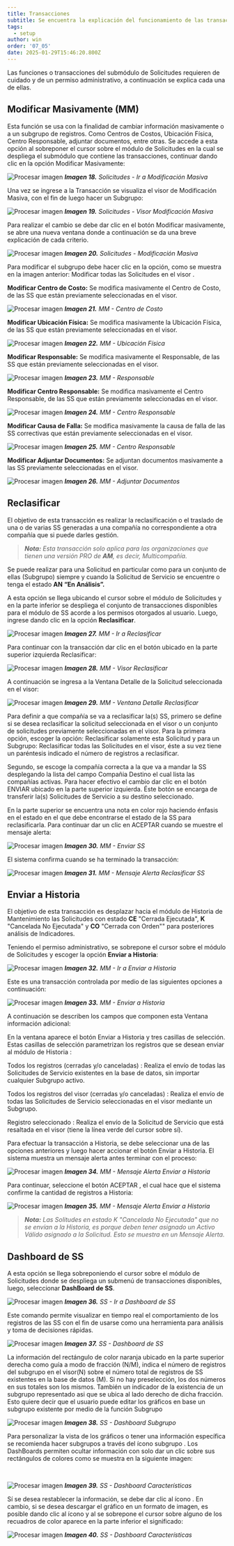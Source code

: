 ```yaml
---
title: Transacciones
subtitle: Se encuentra la explicación del funcionamiento de las transacciones que hay en el submódulo de Solicitudes. 
tags:
  - setup
author: win
order: '07_05'
date: 2025-01-29T15:46:20.800Z
---
```



Las funciones o transacciones del submódulo de Solicitudes requieren de cuidado y de un permiso administrativo, a continuación se explica cada una de ellas.


## Modificar Masivamente (MM)

Esta función se usa con la finalidad de cambiar información masivamente o a un subgrupo de registros. Como Centros de Costos, Ubicación Física, Centro Responsable, adjuntar documentos, entre otras.
Se accede a esta opción al sobreponer el cursor sobre el módulo de Solicitudes en la cual se despliega el submódulo que contiene las transacciones, continuar dando clic en la opción <a class="btn bg-white cl-gray">Modificar Masivamente</a>:

![Procesar imagen](../../assets/images/cap07/chp07_img17.png)
_**Imagen 18.** Solicitudes - Ir a Modificación Masiva_


Una vez se ingrese a la Transacción se visualiza  el visor de Modificación Masiva, con el fin de luego hacer un Subgrupo:

![Procesar imagen](../../assets/images/cap07/chp07_img18.png)
_**Imagen 19.** Solicitudes - Visor Modificación Masiva_


Para realizar el cambio se debe dar clic en el botón <a class="btn white">Modificar masivamente</a>, se abre una nueva ventana donde a continuación se da una breve explicación de cada criterio.

![Procesar imagen](../../assets/images/cap07/chp07_img19.png)
_**Imagen 20.** Solicitudes - Modificación Masiva_


Para modificar el subgrupo debe hacer clic en la opción, como se muestra en la imagen anterior:
<a class="btn cl-gray bg-white btn-rounded"><span class="mdi mdi-circle cl-blue pr-1"></span><span class="pr-1"> Modificar todas las Solicitudes en el visor </span></a>.

**Modificar Centro de Costo:** Se modifica masivamente el Centro de Costo, de las SS que están previamente seleccionadas en el visor.

![Procesar imagen](../../assets/images/cap07/chp07_img20.png)
_**Imagen 21.** MM - Centro de Costo_

**Modificar Ubicación Física:** Se modifica masivamente la Ubicación Física, de las 
SS que están previamente seleccionadas en el visor.

![Procesar imagen](../../assets/images/cap07/chp07_img21.png)
_**Imagen 22.** MM - Ubicación Física_

**Modificar Responsable:** Se modifica masivamente el Responsable, de las SS que están previamente seleccionadas en el visor.

![Procesar imagen](../../assets/images/cap07/chp07_img22.png)
_**Imagen 23.** MM - Responsable_

**Modificar Centro Responsable:** Se modifica masivamente el Centro Responsable, de las SS que están previamente seleccionadas en el visor.

![Procesar imagen](../../assets/images/cap07/chp07_img23.png)
_**Imagen 24.** MM - Centro Responsable_

**Modificar Causa de Falla:** Se modifica masivamente la causa de falla de las SS correctivas que están previamente seleccionadas en el visor.

![Procesar imagen](../../assets/images/cap07/chp07_img24.png)
_**Imagen 25.** MM - Centro Responsable_

**Modificar Adjuntar Documentos:** Se adjuntan documentos masivamente a las SS previamente seleccionadas en el visor.

![Procesar imagen](../../assets/images/cap07/chp07_img25.png)
_**Imagen 26.** MM - Adjuntar Documentos_



## Reclasificar

El objetivo de esta transacción es realizar la reclasificación o el traslado de una o de varias SS generadas a una compañía no correspondiente a otra compañía que si puede darles gestión.

>_**Nota:** Esta transacción solo aplica para las organizaciones que tienen una versión PRO de **AM**, es decir, Multicompañía._

Se puede realizar para una Solicitud en particular como para un conjunto de ellas (Subgrupo) siempre y cuando la Solicitud de Servicio se encuentre o tenga el estado **AN** **“En Análisis”.** 

A esta opción se llega ubicando el cursor sobre el módulo de <a class="btn cl-white bg-blue px-3">Solicitudes</a>  y en la parte inferior se despliega el conjunto de transacciones disponibles para el módulo de SS acorde a los permisos otorgados al usuario. Luego, ingrese dando clic en la opción **Reclasificar**.

![Procesar imagen](../../assets/images/cap07/chp07_img26.png)
_**Imagen 27.** MM - Ir a Reclasificar_


Para continuar con la transacción dar clic en el botón ubicado en la parte superior izquierda <a class="btn white">Reclasificar</a>:

![Procesar imagen](../../assets/images/cap07/chp07_img27.png)
_**Imagen 28.** MM - Visor Reclasificar_ 

A continuación se ingresa a la Ventana Detalle de la Solicitud seleccionada en el visor:

![Procesar imagen](../../assets/images/cap07/chp07_img28.png)
_**Imagen 29.** MM - Ventana Detalle Reclasificar_ 

Para definir a que compañía se va a reclasificar la(s) SS, primero se define si se desea reclasificar la solicitud seleccionada en el visor o un conjunto de solicitudes previamente seleccionadas en el visor. Para la primera opción, escoger la opción: 
<a class="btn cl-gray bg-white btn-rounded"><span class="mdi mdi-circle cl-blue pr-1"></span><span class="pr-1">Reclasificar solamente esta Solicitud</span></a> y para un Subgrupo:  <a class="btn cl-gray bg-white btn-rounded"><span class="mdi mdi-circle cl-blue pr-1"></span><span class="pr-1">Reclasificar todas las Solicitudes en el visor</span></a>,  éste a su vez tiene un paréntesis indicado el número de registros a reclasificar.

Segundo, se escoge la compañía correcta a la que va a mandar la SS desplegando la lista del campo <a class="btn cl-gray bg-white bd-white px-6"> Compañia Destino </a> el cual lista las compañías activas. 
Para hacer efectivo el cambio dar clic en el botón  <a class="btn blue">ENVIAR <span class="mdi mdi-send"></span></a> ubicado en la parte superior izquierda.  Éste botón se encarga de transferir la(s) Solicitudes de Servicio a su destino seleccionado.

En la parte superior se encuentra una nota en color rojo haciendo énfasis en el estado en el que debe encontrarse el estado de la SS para reclasificarla. Para continuar dar un clic en <a class="btn bg-gray cl-black">ACEPTAR</a> cuando se muestre el mensaje alerta:

![Procesar imagen](../../assets/images/cap07/chp07_img29.png)
_**Imagen 30.** MM - Enviar SS_

El sistema confirma cuando se ha terminado la transacción:

![Procesar imagen](../../assets/images/cap07/chp07_img30.png)
_**Imagen 31.** MM - Mensaje Alerta Reclasificar SS_ 

## Enviar a Historia

El objetivo de esta transacción es desplazar hacia el módulo de Historia de Mantenimiento las Solicitudes  con estado  **CE** "Cerrada Ejecutada", **K** "Cancelada No Ejecutada" y **CO** "Cerrada con Orden"" para posteriores análisis de Indicadores.
 
Teniendo el permiso administrativo, se sobrepone el cursor sobre el módulo de <a class="btn cl-white bg-blue px-3">Solicitudes</a> y escoger la opción **Enviar a Historia**:

![Procesar imagen](../../assets/images/cap07/chp07_img31.png)
_**Imagen 32.** MM - Ir a Enviar a Historia_ 

Este es una transacción controlada por medio de las siguientes opciones a continuación:

![Procesar imagen](../../assets/images/cap07/chp07_img32.png)
_**Imagen 33.** MM - Enviar a Historia_

A continuación se describen los campos que componen esta Ventana información adicional: 


En la ventana aparece el botón <a class="btn gray">Enviar a Historia</a> y tres casillas de selección. Estas casillas de selección parametrizan los registros que se desean enviar al módulo de <a class="btn cl-white bg-blue px-3">Historia</a> :



<a class="btn cl-gray"><span class="mdi mdi-checkbox-blank-outline"> Todos los registros (cerradas y/o canceladas) </span></a> : Realiza el envío de todas las Solicitudes de Servicio existentes en la base de datos, sin importar cualquier Subgrupo activo.



<a class="btn cl-gray"><span class="mdi mdi-checkbox-blank-outline"> Todos los registros del visor (cerradas y/o canceladas) </span></a>: Realiza el envío de todas las Solicitudes de Servicio seleccionadas en el visor mediante un Subgrupo.


<a class="btn cl-gray"><span class="mdi mdi-checkbox-blank-outline"> Registro seleccionado </span></a>: Realiza el envío de la Solicitud de Servicio que está resaltada en el visor (tiene la línea verde del cursor sobre sí).

Para efectuar la transacción a Historia, se debe seleccionar una de las opciones anteriores y luego hacer accionar el botón <a class="btn gray">Enviar a Historia</a>. El sistema muestra un mensaje alerta antes terminar con el proceso:

![Procesar imagen](../../assets/images/cap07/chp07_img33.png)
_**Imagen 34.** MM - Mensaje Alerta Enviar a Historia_

Para continuar, seleccione el botón <a class="btn bg-gray cl-black">ACEPTAR</a> , el cual hace que el sistema confirme la cantidad de registros a Historia:


![Procesar imagen](../../assets/images/cap07/chp07_img34.png)
_**Imagen 35.** MM - Mensaje Alerta Enviar a Historia_


>_**Nota:** Las Solitudes en estado K "Cancelada No Ejecutada" que no se envían a la Historia, es porque deben tener asignado un Activo Válido asignado a la Solicitud. Esto se muestra en un Mensaje Alerta._



## Dashboard de SS


A esta opción se llega sobreponiendo el cursor sobre el módulo de  <a class="btn cl-white bg-blue px-3">Solicitudes</a> donde se despliega un submenú de transacciones disponibles, luego, seleccionar **DashBoard de SS**.

![Procesar imagen](../../assets/images/cap07/chp07_img38.png)
_**Imagen 36.** SS - Ir a Dashboard de SS_

Este comando permite visualizar en tiempo real el comportamiento de los registros de las SS con el fin de usarse como una herramienta para análisis y toma de decisiones rápidas. 

![Procesar imagen](../../assets/images/cap07/chp07_img39.png)
_**Imagen 37.** SS - Dashboard de SS_

La información del rectángulo de color naranja ubicado en la parte superior derecha como guía a modo de fracción (N/M), indica el número de registros del subgrupo en el visor(N) sobre el número total de registros de SS existentes en la base de datos (M). Si no hay preselección, los dos números en sus totales son los mismos.
También un indicador de la existencia de un subgrupo representado asi <a class="btn bg-white fs-2"><span class="iconify btn-icon cl-black" data-icon="mdi-filter-variant"></span><span class="dot bg-af-red"></span></a> que se ubica al lado derecho de dicha fracción. Esto quiere decir que el usuario puede editar los gráficos en base un subgrupo existente por medio de la función Subgrupo <span class="mdi mdi-filter-variant"></span>


![Procesar imagen](../../assets/images/cap07/chp07_img40.png)
_**Imagen 38.** SS - Dashboard Subgrupo_


Para personalizar la vista de los gráficos o tener una información específica se recomienda hacer subgrupos a través del ícono subgrupo <span class="mdi mdi-filter-variant"></span>. Los DashBoards permiten ocultar información con solo dar un clic sobre sus rectángulos de colores como se muestra en la siguiente imagen:

<br>

![Procesar imagen](../../assets/images/cap07/chp07_img41.png)
_**Imagen 39.** SS - Dashboard Características_

Sí se desea restablecer la información, se debe dar clic al ícono <span class="mdi mdi-autorenew"></span>. En cambio, si se desea descargar el gráfico en un formato de imagen, es posible dando clic al ícono <span class="mdi mdi-download"></span> y al se sobrepone el cursor sobre alguno de los recuadros de color aparece en la parte inferior el significado:

![Procesar imagen](../../assets/images/cap07/chp07_img42.png)
_**Imagen 40.** SS - Dashboard Características_